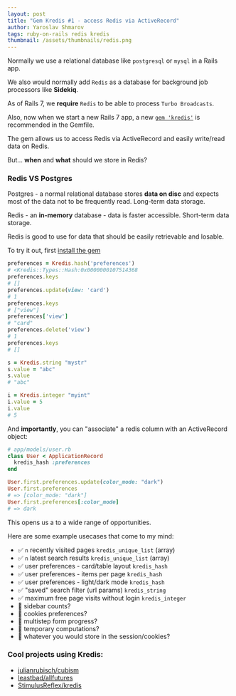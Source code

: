 ```yaml
---
layout: post
title: "Gem Kredis #1 - access Redis via ActiveRecord"
author: Yaroslav Shmarov
tags: ruby-on-rails redis kredis
thumbnail: /assets/thumbnails/redis.png
---
```


Normally we use a relational database like `postgresql` or `mysql` in a Rails app.

We also would normally add `Redis` as a database for background job processors like **Sidekiq**.

As of Rails 7, we **require** `Redis` to be able to process `Turbo Broadcasts`.

Also, now when we start a new Rails 7 app, a new
[`gem 'kredis'`](https://github.com/rails/kredis)
is recommended in the Gemfile.

The gem allows us to access Redis via ActiveRecord and easily write/read data on Redis.

But... **when** and **what** should we store in Redis?

### Redis VS Postgres

Postgres - a normal relational database stores **data on disc** and expects most of the data not to be frequently read. Long-term data storage.

Redis - an **in-memory** database - data is faster accessible. Short-term data storage.

Redis is good to use for data that should be easily retrievable and losable.

To try it out, first [install the gem](https://github.com/rails/kredis#installation)

```ruby
preferences = Kredis.hash('preferences')
# <Kredis::Types::Hash:0x0000000107514368
preferences.keys
# []
preferences.update(view: 'card')
# 1
preferences.keys
# ["view"]
preferences['view']
# "card"
preferences.delete('view')
# 1
preferences.keys
# []

s = Kredis.string "mystr"
s.value = "abc"
s.value
# "abc"

i = Kredis.integer "myint"
i.value = 5
i.value
# 5
```

And **importantly**, you can "associate" a redis column with an ActiveRecord object:

```ruby
# app/models/user.rb
class User < ApplicationRecord
  kredis_hash :preferences
end
```

```ruby
User.first.preferences.update(color_mode: "dark")
User.first.preferences
# => [color_mode: "dark"]
User.first.preferences[:color_mode]
# => dark
```

This opens us a to a wide range of opportunities.

Here are some example usecases that come to my mind:

- ✅ `n` recently visited pages `kredis_unique_list` (array)
- ✅ `n` latest search results `kredis_unique_list` (array)
- ✅ user preferences - card/table layout `kredis_hash`
- ✅ user preferences - items per page `kredis_hash`
- ✅ user preferences - light/dark mode `kredis_hash`
- ✅ "saved" search filter (url params) `kredis_string`
- ✅ maximum free page visits without login `kredis_integer`
- 🤔 sidebar counts?
- 🤔 cookies preferences?
- 🤔 multistep form progress?
- 🤔 temporary computations?
- 🤔 whatever you would store in the session/cookies?

### Cool projects using Kredis:

* [julianrubisch/cubism](https://github.com/julianrubisch/cubism)
* [leastbad/allfutures](https://allfutures.leastbad.com/)
* [StimulusReflex/kredis](https://docs.stimulusreflex.com/rtfm/persistence#kredis)
